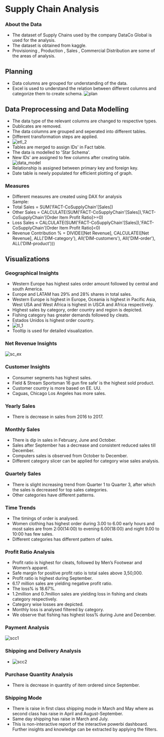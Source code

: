# Supply Chain Analysis

### About the Data 
* The dataset of Supply Chains used by the company DataCo Global is used for the analysis.
* The dataset is obtained from kaggle.
* Provisioning , Production , Sales , Commercial Distribution are some of the areas of analysis.
## Planning 
* Data columns are grouped for understanding of the data.
* Excel is used to understand the relation between different columns and categorize them to create schema.
   ![plan](https://github.com/pooja614/supply_chain/assets/69869583/1c8f0244-b240-49e0-bfb0-21e5c4465613)
## Data Preprocessing and Data Modelling
* The data type of the relevant columns are changed to respective types.
* Dublicates are removed. 
* The data columns are grouped and seperated into different tables.
* Different transformation steps are applied. 
* ![etl_2](https://github.com/pooja614/supply_chain/assets/69869583/775714a3-d6e0-4c46-8982-586ed23165eb)
* Tables are merged to assign IDs' in  Fact table. 
* The data is modelled to 'Star Schema'.
* New IDs' are assigned to few columns after creating table.
![data_model](https://github.com/pooja614/supply_chain/assets/69869583/f7a220ca-9653-4fdc-8c50-8fa29f2aaf1b)
* Relationship is assigned between primary key and foreign key. 
* Date table is newly populated for efficient plotting of graph.
### Measures 
* Different measures are created using DAX for analysis<br>
Sample:                          
* Total Sales = SUM('FACT-CoSupplyChain'[Sales])
* Other Sales = CALCULATE(SUM('FACT-CoSupplyChain'[Sales]),'FACT-CoSupplyChain'[Order Item Profit Ratio]>=0)
* Loss Sales = CALCULATE(SUM('FACT-CoSupplyChain'[Sales]),'FACT-CoSupplyChain'[Order Item Profit Ratio]<0)
* Revenue Contribution % = DIVIDE([Net Revenue], CALCULATE([Net Revenue], ALL('DIM-category'), All('DIM-customers'), All('DIM-order'), ALL('DIM-product')))

## Visualizations

### Geographical Insights
*	Western Europe has highest sales order amount followed by central and south America. 
*	Europe and LATAM has 29% and 28% shares in total sales. 
*	Western Europe is highest in Europe, Oceania is highest in Pacific Asia,  West USA and West Africa is highest in USCA and Africa respectively. 
*	Highest sales by category, order country and region is depicted.  
*	Fishing category has greater demands followed by cleats.  
*	Estados Unidos is highest order country. 
* ![tl_1](https://github.com/pooja614/supply_chain/assets/69869583/e2819a62-ab4e-479a-8d94-5e79e776bd54)
* Tooltip is used for detailed visualization.

### Net Revenue Insights
![sc_ex](https://github.com/pooja614/supply_chain/assets/69869583/94fb0e99-5b1a-4c85-8cb7-da22251f89cc)
### Customer Insights
*	Consumer segments has highest sales. 
*	Field & Stream Sportsman 16 gun fire safe’ is the highest sold product. 
*	Customer country is more based on EE. UU. 
*	Caguas, Chicago Los Angeles has more sales. 
### Yearly Sales
* There is decrease in sales from 2016 to 2017.
### Monthly Sales
*	There is dip in sales in February, June and October. 
*	Sales after September has a decrease and consistent reduced sales till December. 
*	Computers sales is observed from October to December. 
*	Different category slicer can be applied for category wise sales analysis.
### Quartely Sales
*	There is slight increasing trend from Quarter 1 to Quarter 3, after which the sales is decreased for top sales categories.  
*	Other categories have different patterns. 
### Time Trends
*	The timings of order is analysed. 
*	Women clothing has highest order during 3.00 to 6.00 early hours and most sales are from 2:00(14:00) to evening 6.00(18:00) and night 9.00 to 10:00 has few sales. 
*	Different categories has different pattern of sales. 
### Profit Ratio Analysis
* Profit ratio is highest for cleats, followed by Men’s Footwear and  Women’s apparel. 
* Safe margin for positive profit ratio  is total sales above 3,50,000. 
* Profit ratio is highest during September.
*	6.17 million sales are yielding negative profit ratio. 
*	The loss% is 18.67%. 
*	1.2million and 0.7million  sales are yielding loss in fishing and cleats category respectively. 
*	Category wise losses are depicted. 
*	Monthly  loss is analysed filtered by category. 
*	We observe that fishing has highest loss% during June and December. 
### Payment Analysis
![scc1](https://github.com/pooja614/supply_chain/assets/69869583/30c080b2-15c7-4ed7-9e30-2f4e9e1b8f5c)
### Shipping and Delivery Analysis
*	![scc2](https://github.com/pooja614/supply_chain/assets/69869583/fd319191-bd9a-4643-9b70-e4bd18b0503d)
### Purchase Quantity Analysis
* There is decrease in quantity of item ordered since September. 
### Shipping Mode
*	There is raise in first class shipping mode in March and May where as second class has raise in April and August-September. 
*	Same day shipping has raise in March and July. 
* This is non-interactive report of the interactive powerbi dashboard. Further insights and knowledge can be extracted by applying the filters. 

